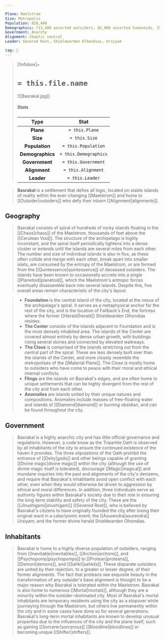 ```yaml
---

Plane: Maelstrom
Size: Metropolis
Population: 820,440
Demographics: 713,400 assorted outsiders, 82,000 assorted humanoids, 25,040 others
Government: Anarchy
Alignment: Chaotic neutral
Leader: Severed Root, Shieldwarden Olhondias, Ursiyam

tag: 🌃
---
```


> [!infobox]+
> #  `= this.file.name`
> ![[Basrakal.jpg]]
> ##### Stats
> Type | Stat |
> :---:|:---:|
> **Plane** | `= this.Plane` |
> **Size** | `= this.Size` |
> **Population** | `= this.Population` |
> **Demographics** | `= this.Demographics` |
> **Government** | `= this.Government` |
> **Alignment** | `= this.Alignment` |
> **Leader** | `= this.Leader` |



 



> **Basrakal** is a settlement that defies all logic, located on stable islands of reality within the ever-changing [[Maelstrom]] and home to [[Outsider|outsiders]] who defy their inborn [[Alignment|alignments]].



## Geography

> Basrakal consists of spiral of hundreds of rocky islands floating in the [[Chaos|chaos]] of the Maelstrom, thousands of feet above the [[Cerulean Void]]. The structure of the archipelago is highly inconstant, and the spiral itself periodically tightens into a dense cluster or extends until the islands are several miles from each other. The number and size of individual islands is also in flux, as these often collide and merge with each other, break apart into smaller islets, are consumed by the entropy of the Maelstrom, or are formed from the [[Quintessence|quintessence]] of deceased outsiders. The islands have been known to occasionally accrete into a single [[Planetoid|planetoid]], which the Maelstrom's entropic forces eventually disassemble back into several islands. Despite this, five overall areas remain characteristic of the city's layout.

> - **Foundation** is the central island of the city, located at the nexus of the archipelago's spiral. It serves as a metaphysical anchor for the rest of the city, and is the location of Fallback's End, the fortress where the former [[Herald|herald]] Shieldwarden Olhondias resides.
> - **The Center** consists of the islands adjacent to Foundation and is the most densely inhabited area. The islands of the Center are covered almost entirely by dense urban growth, with buildings rising several stories and connected by elevated walkways.
> - **The Close** is comprised of the islands stretching out from the central part of the spiral. These are less densely built over than the islands of the Center, and more closely resemble the metropolises of the [[Material Plane]]. The Close is mostly home to outsiders who have come to peace with their moral and ethical internal conflicts.
> - **Flings** are the islands on Basrakal's edges, and are often home to unique settlements that can be highly divergent from the rest of the city and from each other.
> - **Anomalies** are islands united by their unique natures and compositions. Anomalies include masses of free-floating water and islands of [[Diamond|diamond]] or burning obsidian, and can be found throughout the city.

## Government

> Basrakal is a highly anarchic city and has little official governance and regulations. However, a code know as the Tripartite Oath is observed by all inhabitants of the city to ensure the continued existence of the haven it provides. The three stipulations of the Oath prohibit the entrance of [[Deity|gods]] and other beings capable of granting [[Divine magic|divine magic]] within the city (although the use of divine magic itself is tolerated), discourage [[Magic|magical]] and mundane inquiries into the past and alignments of the city's denizens, and require that Basrakal's inhabitants avoid open conflict with each other, even when they would otherwise be driven to aggression by ethical and moral differences.
> In addition, three individuals serve as authority figures within Basrakal's society due to their role in ensuring the long-term stability and safety of the city. These are the [[Jinushigami|jinushigami]] [[Severed Root]], who is believed by Basrakal's citizens to have originally founded the city after losing their original ward in a cataclysmic event; the [[Asurendra|asurendra]] Ursiyam; and the former divine herald Shieldwarden Olhondias.


## Inhabitants

> Basrakal is home to a highly diverse population of outsiders, ranging from [[Inevitable|inevitables]], [[Archon|archons]], and [[Psychopomp|psychopomps]] to [[Protean|proteans]], [[Demon|demons]], and [[Sahkil|sahkils]]. These disparate outsiders are united by their rejection, to a greater or lesser degree, of their former alignments. The fact that proteans see exquisite beauty in the transformation of any outsider's base alignment is thought to be a major reason why Basrakal is tolerated within the Maelstrom.
> Basrakal is also home to numerous [[Mortal|mortals]], although they are a minority within the outsider-dominated city. Most of Basrakal's mortal inhabitants are temporary residents using the city as a stopover while journeying through the Maelstrom, but others live permanently within the city and in some cases have done so for several generations. Basrakal's long-term mortal inhabitants are known to develop unusual properties due to the influences of the city and the plane itself, such as gaining [[Sorcerer|sorcerous]] [[Bloodline|bloodlines]] or becoming unique [[Shifter|shifters]].







